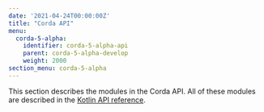 ```yaml
---
date: '2021-04-24T00:00:00Z'
title: "Corda API"
menu:
  corda-5-alpha:
    identifier: corda-5-alpha-api
    parent: corda-5-alpha-develop
    weight: 2000
section_menu: corda-5-alpha
---
```


This section describes the modules in the Corda API. All of these modules are described in the [Kotlin API reference](/en/api-ref/corda/5.0-alpha/kotlin/index.html).
